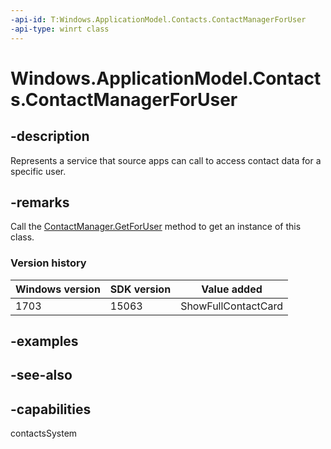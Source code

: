 ```yaml
---
-api-id: T:Windows.ApplicationModel.Contacts.ContactManagerForUser
-api-type: winrt class
---
```


<!-- Class syntax.
public class ContactManagerForUser : Windows.ApplicationModel.Contacts.IContactManagerForUser, Windows.ApplicationModel.Contacts.IContactManagerForUser2
-->

# Windows.ApplicationModel.Contacts.ContactManagerForUser

## -description
Represents a service that source apps can call to access contact data for a specific user.

## -remarks
Call the [ContactManager.GetForUser](contactmanager_getforuser_2058550280.md) method to get an instance of this class.

### Version history

| Windows version | SDK version | Value added |
| -- | -- | -- |
| 1703 | 15063 | ShowFullContactCard |

## -examples

## -see-also

## -capabilities
contactsSystem
